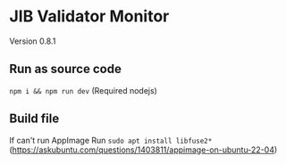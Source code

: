 # JIB Validator Monitor

Version 0.8.1

## Run as source code

`npm i && npm run dev` (Required nodejs)

## Build file

If can't run AppImage
Run `sudo apt install libfuse2*` (https://askubuntu.com/questions/1403811/appimage-on-ubuntu-22-04)
